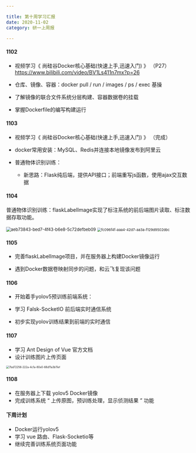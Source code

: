 ```yaml
---

title: 第十周学习汇报
date: 2020-11-02
category: 研一上周报

---
```


#### 1102

<!-- more -->

* 视频学习《 尚硅谷Docker核心基础(快速上手,迅速入门) 》 （P27）https://www.bilibili.com/video/BV1Ls411n7mx?p=26

* 仓库、镜像、容器：docker pull / run / images / ps / exec 基操

* 了解镜像的联合文件系统分层构建、容器数据卷的挂载
  
* 掌握Dockerfile的编写构建运行


#### 1103

* 视频学习《 尚硅谷Docker核心基础(快速上手,迅速入门) 》 （完成）
* docker常用安装：MySQL、Redis并连接本地镜像发布到阿里云

* 普通物体识别训练：

  * 新思路：Flask纯后端，提供API接口；前端重写js函数，使用ajax交互数据

#### 1104

普通物体识别训练：flaskLabelImage实现了标注系统的前后端图片读取、标注数据存取功能。

<img src="https://cdn.jsdelivr.net/gh/juaran/juaran.github.io@image/typora/aeb73843-bed7-4f43-b6e8-5c72defbeb09.png" alt="aeb73843-bed7-4f43-b6e8-5c72defbeb09" style="zoom: 80%;" />

<img src="https://cdn.jsdelivr.net/gh/juaran/juaran.github.io@image/typora/fc096f4f-aaa4-42d7-aa3a-f129d9502dbc.jpg" alt="fc096f4f-aaa4-42d7-aa3a-f129d9502dbc" style="zoom: 67%;" />

#### 1105

* 完善flaskLabelImage项目，并在服务器上构建Docker镜像运行

* 遇到Docker数据卷映射同步的问题，和云飞复现该问题


#### 1106

* 开始着手yolov5预训练前端系统：

* 学习 Falsk-SocketIO 前后端实时通信系统

* 初步实现yolov训练结果到前端的实时通信

#### 1107

* 学习 Ant Design of Vue 官方文档
* 设计训练图片上传页面

<img src="https://cdn.jsdelivr.net/gh/juaran/juaran.github.io@image/typora/7bd72256-222a-4c1a-80e0-68d11a3b11ef.jpg" alt="7bd72256-222a-4c1a-80e0-68d11a3b11ef" style="zoom: 50%;" />

#### 1108

* 在服务器上下载 yolov5 Docker镜像
* 完成训练系统 “ 上传原图，预训练处理，显示侦测结果 ” 功能

#### 下周计划

* Docker运行yolov5
* 学习 vue 路由、Flask-Socketio等
* 继续完善训练系统页面功能
